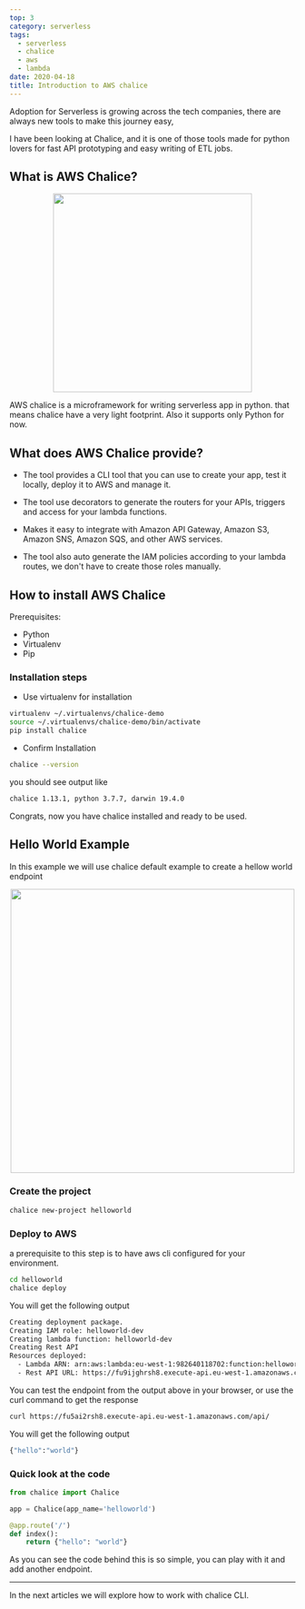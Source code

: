 ```yaml
---
top: 3
category: serverless
tags:
  - serverless
  - chalice
  - aws
  - lambda
date: 2020-04-18
title: Introduction to AWS chalice
---
```

<span dir=rtl><social-share :networks="['email', 'facebook', 'twitter', 'linkedin']" /></span>
Adoption for Serverless is growing across the tech companies, there are always new tools to make this journey easy, 

<!-- more -->

I have been looking at Chalice, and it is one of those tools made for python lovers for fast API prototyping and easy writing of ETL jobs.

## What is AWS Chalice?


<div style="text-align: center;"><img src="/assets/img/introduction-to-aws-chalice/chalice-logo.png" width=350></div>

AWS chalice is a microframework for writing serverless app in python. that means chalice have a very light footprint. Also it supports only Python for now.

## What does AWS Chalice provide?

- The tool provides a CLI tool that you can use to create your app, test it locally, deploy it to AWS and manage it.

- The tool use decorators to generate the routers for your APIs, triggers and access for your lambda functions.

- Makes it easy to integrate with Amazon API Gateway, Amazon S3, Amazon SNS, Amazon SQS, and other AWS services.

- The tool also auto generate the IAM policies according to your lambda routes, we don't have to create those roles manually.


## How to install AWS Chalice 
Prerequisites:
- Python
- Virtualenv
- Pip

### Installation steps
- Use virtualenv for installation
```bash
virtualenv ~/.virtualenvs/chalice-demo
source ~/.virtualenvs/chalice-demo/bin/activate
pip install chalice
```
- Confirm Installation
```bash
chalice --version
```
you should see output like 
```bash
chalice 1.13.1, python 3.7.7, darwin 19.4.0
```
Congrats, now you have chalice installed and ready to be used.

## Hello World Example
In this example we will use chalice default example to create a hellow world endpoint
<div style="text-align: center;"><img src="/assets/img/introduction-to-aws-chalice/hello-world-example.png" width=500></div>

### Create the project
```bash
chalice new-project helloworld
```

### Deploy to AWS
a prerequisite to this step is to have aws cli configured for your environment.
```bash 
cd helloworld
chalice deploy
```
You will get the following output
```bash
Creating deployment package.
Creating IAM role: helloworld-dev
Creating lambda function: helloworld-dev
Creating Rest API
Resources deployed:
  - Lambda ARN: arn:aws:lambda:eu-west-1:982640118702:function:helloworld-dev
  - Rest API URL: https://fu9ijghrsh8.execute-api.eu-west-1.amazonaws.com/api/ 
```
You can test the endpoint from the output above in your browser, or use the curl command to get the response
```bash 
curl https://fu5ai2rsh8.execute-api.eu-west-1.amazonaws.com/api/
```
You will get the following output
```bash 
{"hello":"world"}
```

### Quick look at the code
```python
from chalice import Chalice

app = Chalice(app_name='helloworld')

@app.route('/')
def index():
    return {"hello": "world"}
```
As you can see the code behind this is so simple, you can play with it and add another endpoint.

--- 
In the next articles we will explore how to work with chalice CLI.






